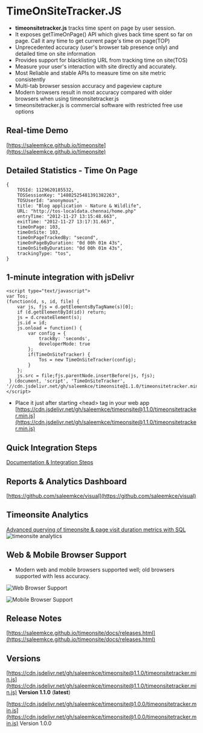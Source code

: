# TimeOnSiteTracker.JS

 * **timeonsitetracker.js** tracks time spent on page by user session.
 * It exposes getTimeOnPage() API which gives back time spent so far on page. Call it any time to get current page's time on page(TOP)
 * Unprecedented accuracy (user's browser tab presence only) and detailed time on site information
 * Provides support for blacklisting URL from tracking time on site(TOS)
 * Measure your user's interaction with site directly and accurately.
 * Most Reliable and stable APIs to measure time on site metric consistently
 * Multi-tab browser session accuracy and pageview capture
 * Modern browsers result in most accuracy compared with older browsers when using timeonsitetracker.js
 * timeonsitetracker.js is commercial software with restricted free use options

## Real-time Demo 
[https://saleemkce.github.io/timeonsite](https://saleemkce.github.io/timeonsite)

## Detailed Statistics - Time On Page
```
{
    TOSId: 1129620185532,
    TOSSessionKey: "14802525481391382263",
    TOSUserId: "anonymous",
    title: "Blog application - Nature & Wildlife",
    URL: "http://tos-localdata.chennai/home.php"
    entryTime: "2012-11-27 13:15:48.663",
    exitTime: "2012-11-27 13:17:31.663",
    timeOnPage: 103,
    timeOnSite: 103,
    timeOnPageTrackedBy: "second",
    timeOnPageByDuration: "0d 00h 01m 43s",
    timeOnSiteByDuration: "0d 00h 01m 43s",
    trackingType: "tos",
}
```
## 1-minute integration with jsDelivr
```
<script type="text/javascript">
var Tos;
(function(d, s, id, file) {
    var js, fjs = d.getElementsByTagName(s)[0];
    if (d.getElementById(id)) return;
    js = d.createElement(s);
    js.id = id;
    js.onload = function() {
        var config = {
            trackBy: 'seconds',
            developerMode: true
        };
        if(TimeOnSiteTracker) {
            Tos = new TimeOnSiteTracker(config);
        }
    };
    js.src = file;fjs.parentNode.insertBefore(js, fjs);
 } (document, 'script', 'TimeOnSiteTracker', '//cdn.jsdelivr.net/gh/saleemkce/timeonsite@1.1.0/timeonsitetracker.min.js'));
</script>
```
* Place it just after starting &lt;head&gt; tag in your web app [https://cdn.jsdelivr.net/gh/saleemkce/timeonsite@1.1.0/timeonsitetracker.min.js](https://cdn.jsdelivr.net/gh/saleemkce/timeonsite@1.1.0/timeonsitetracker.min.js)

## Quick Integration Steps
[Documentation & Integration Steps](https://saleemkce.github.io/timeonsite/docs/index.html)
  
## Reports & Analytics Dashboard
[https://github.com/saleemkce/visual](https://github.com/saleemkce/visual)

## Timeonsite Analytics
[Advanced querying of timeonsite & page visit duration metrics with SQL](https://github.com/saleemkce/timeonsite_analytics)
![timeonsite analytics](https://cdn-images-1.medium.com/max/800/1*OAOuhlJIMIwWozepACzSaA.png)

## Web & Mobile Browser Support
* Modern web and mobile browsers supported well; old browsers supported with less accuracy.

![Web Browser Support](https://raw.githubusercontent.com/saleemkce/timeonsite/master/src/public/img/web_browsers.jpg "Web Browser Support")

![Mobile Browser Support](https://raw.githubusercontent.com/saleemkce/timeonsite/master/src/public/img/mobile_browsers.jpg "Mobile Browser Support")

## Release Notes
[https://saleemkce.github.io/timeonsite/docs/releases.html](https://saleemkce.github.io/timeonsite/docs/releases.html)

## Versions
[https://cdn.jsdelivr.net/gh/saleemkce/timeonsite@1.1.0/timeonsitetracker.min.js](https://cdn.jsdelivr.net/gh/saleemkce/timeonsite@1.1.0/timeonsitetracker.min.js) **Version 1.1.0** (**latest**)

[https://cdn.jsdelivr.net/gh/saleemkce/timeonsite@1.0.0/timeonsitetracker.min.js](https://cdn.jsdelivr.net/gh/saleemkce/timeonsite@1.0.0/timeonsitetracker.min.js) Version 1.0.0